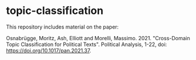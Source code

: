# topic-classification

This repository includes material on the paper:

Osnabrügge, Moritz, Ash, Elliott and Morelli, Massimo. 2021. "Cross-Domain Topic Classification for Political Texts". Political Analysis, 1-22, doi: https://doi.org/10.1017/pan.2021.37.
